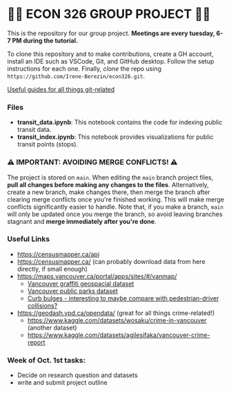 # 🪻🪼 ECON 326 GROUP PROJECT 🪼🪻

This is the repository for our group project. **Meetings are every tuesday, 6-7 PM during the tutorial.**

To clone this repository and to make contributions, create a GH account, install an IDE such as VSCode, Git, and GitHub desktop. Follow the setup instructions for each one. Finally, *clone* the repo using `https://github.com/Irene-Berezin/econ326.git`.

[Useful guides for all things git-related](https://docs.github.com/en/get-started/start-your-journey/git-and-github-learning-resources)
### Files

- **transit_data.ipynb**: This notebook contains the code for indexing public transit data.
- **transit_index.ipynb**: This notebook provides visualizations for public transit points (stops).

### ⚠️ IMPORTANT: AVOIDING MERGE CONFLICTS! ⚠️

The project is stored on `main`. When editing the `main` branch project files, **pull all changes before making any changes to the files**. Alternatively, create a new branch, make changes there, then merge the branch after clearing merge conflicts once you're finished working. This will make merge conflicts significantly easier to handle. Note that, if you make a branch, `main` will only be updated once you merge the branch, so avoid leaving branches stagnant and **merge immediately after you're done**. 

### Useful Links

- https://censusmapper.ca/api
- https://censusmapper.ca/ (can probably download data from here directly, if small enough)
- https://maps.vancouver.ca/portal/apps/sites/#/vanmap/
    - [Vancouver graffiti geospacial dataset](https://maps.vancouver.ca/portal/apps/sites/#/vanmap/datasets/8cf5e64090384f39afd530acbc2d89cb/explore?layer=0)
    - [Vancouver public parks dataset](https://maps.vancouver.ca/portal/apps/sites/#/vanmap/datasets/dd10a02074ae4ab69f2d6950649aff43/explore?layer=9)
    - [Curb bulges - interesting to maybe compare with pedestrian-driver collisions?](https://maps.vancouver.ca/portal/apps/sites/#/vanmap/datasets/54b228000a12414f80be166dbd76e2ba/explore?layer=0&location=49.249918%2C-123.133262%2C11.90)
- https://geodash.vpd.ca/opendata/ (great for all things crime-related!)
    - https://www.kaggle.com/datasets/wosaku/crime-in-vancouver (another dataset)
    - https://www.kaggle.com/datasets/agilesifaka/vancouver-crime-report

### Week of Oct. 1st tasks:
- Decide on research question and datasets
- write and submit project outline
